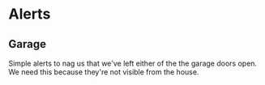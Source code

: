 # Alerts

## Garage

Simple alerts to nag us that we've left either of the the garage doors open. We need this because they're not visible from the house.
